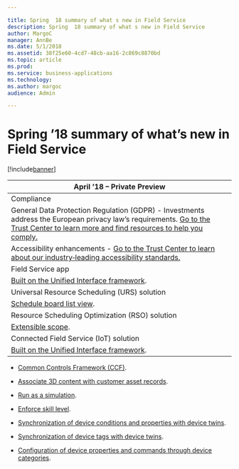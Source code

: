 ```yaml
---

title: Spring  18 summary of what s new in Field Service
description: Spring  18 summary of what s new in Field Service
author: MargoC
manager: AnnBe
ms.date: 5/1/2018
ms.assetid: 38f25e60-4cd7-48cb-aa16-2c869c8870bd
ms.topic: article
ms.prod: 
ms.service: business-applications
ms.technology: 
ms.author: margoc
audience: Admin

---
```

#  Spring ’18 summary of what’s new in Field Service




[!include[banner](../../../includes/banner.md)]

| April ’18 – Private Preview                                                                                                                                                                                                                                   |
|---------------------------------------------------------------------------------------------------------------------------------------------------------------------------------------------------------------------------------------------------------------|
| Compliance                                                                                                                                                                                                                                                    |
| General Data Protection Regulation (GDPR) - Investments address the European privacy law’s requirements. [Go to the Trust Center to learn more and find resources to help you comply.](https://www.microsoft.com/en-us/TrustCenter/Privacy/gdpr/default.aspx) |
| Accessibility enhancements - [Go to the Trust Center to learn about our industry‑leading accessibility standards.](https://www.microsoft.com/en-us/trustcenter/compliance/accessibility)                                                                      |
| Field Service app                                                                                                                                                                                                                                             |
| [Built on the Unified Interface framework](field-service-app-enhancements/index.md).                                                                                                                                                                                                 |
| Universal Resource Scheduling (URS) solution                                                                                                                                                                                                                  |
| [Schedule board list view](universal-resource-scheduling-urs-enhancements/index.md).                                                                                                                                                                                                            |
| Resource Scheduling Optimization (RSO) solution                                                                                                                                                                                                               |
| [Extensible scope](resource-scheduling-optimization-rso-enhancements/index.md).                                                                                                                                                                                                                       |
| Connected Field Service (IoT) solution                                                                                                                                                                                                                        |
| [Built on the Unified Interface framework](connected-field-service-iot-enhancements/index.md).                                                                                                                                                                                                 |

-   [Common Controls Framework (CCF)](field-service-app-enhancements/index.md).

-   [Associate 3D content with customer asset records](field-service-app-enhancements/index.md).

-   [Run as a simulation](resource-scheduling-optimization-rso-enhancements/index.md).

-   [Enforce skill level](resource-scheduling-optimization-rso-enhancements/index.md).

-   [Synchronization of device conditions and properties with device
    twins](connected-field-service-iot-enhancements/index.md).

-   [Synchronization of device tags with device
    twins](connected-field-service-iot-enhancements/index.md).

-   [Configuration of device properties and commands through device
    categories](connected-field-service-iot-enhancements/index.md).
